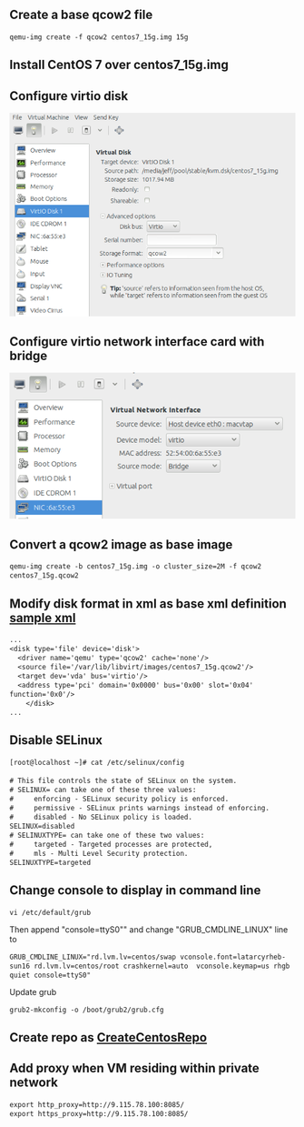 ## Create a base qcow2 file
	qemu-img create -f qcow2 centos7_15g.img 15g

## Install CentOS 7 over centos7_15g.img

## Configure virtio disk
![virtio_disk](images/20140827_virtio_disk.png)

## Configure virtio network interface card with bridge
![virtio_nic](images/20140827_virtio_network_bridge.png)

## Convert a qcow2 image as base image
	qemu-img create -b centos7_15g.img -o cluster_size=2M -f qcow2 centos7_15g.qcow2

## Modify disk format in xml as base xml definition [sample xml](samples/centos7_15g.xml)
	...
	<disk type='file' device='disk'>
	  <driver name='qemu' type='qcow2' cache='none'/>
	  <source file='/var/lib/libvirt/images/centos7_15g.qcow2'/>
	  <target dev='vda' bus='virtio'/>
	  <address type='pci' domain='0x0000' bus='0x00' slot='0x04' function='0x0'/>
    	</disk>
	...

## Disable SELinux
	[root@localhost ~]# cat /etc/selinux/config

	# This file controls the state of SELinux on the system.
	# SELINUX= can take one of these three values:
	#     enforcing - SELinux security policy is enforced.
	#     permissive - SELinux prints warnings instead of enforcing.
	#     disabled - No SELinux policy is loaded.
	SELINUX=disabled
	# SELINUXTYPE= can take one of these two values:
	#     targeted - Targeted processes are protected,
	#     mls - Multi Level Security protection.
	SELINUXTYPE=targeted

## Change console to display in command line
	vi /etc/default/grub
Then append "console=ttyS0"" and change "GRUB_CMDLINE_LINUX" line to   

	GRUB_CMDLINE_LINUX="rd.lvm.lv=centos/swap vconsole.font=latarcyrheb-sun16 rd.lvm.lv=centos/root crashkernel=auto  vconsole.keymap=us rhgb quiet console=ttyS0"

Update grub   

	grub2-mkconfig -o /boot/grub2/grub.cfg

## Create repo as [CreateCentosRepo](CreateCentosRepo.markdown)

## Add proxy when VM residing within private network     
	export http_proxy=http://9.115.78.100:8085/
	export https_proxy=http://9.115.78.100:8085/
